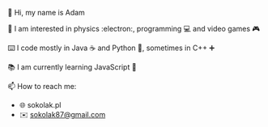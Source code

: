 👋 Hi, my name is Adam

👀 I am interested in physics :electron:, programming 💻 and video games 🎮

⌨️ I code mostly in Java ☕ and Python 🐍, sometimes in C++ ➕

📚 I am currently learning JavaScript 📜

📫 How to reach me:
- 🌐 sokolak.pl
- ✉️ sokolak87@gmail.com

<!---
SokolAK/SokolAK is a ✨ special ✨ repository because its `README.md` (this file) appears on your GitHub profile.
You can click the Preview link to take a look at your changes.
--->

